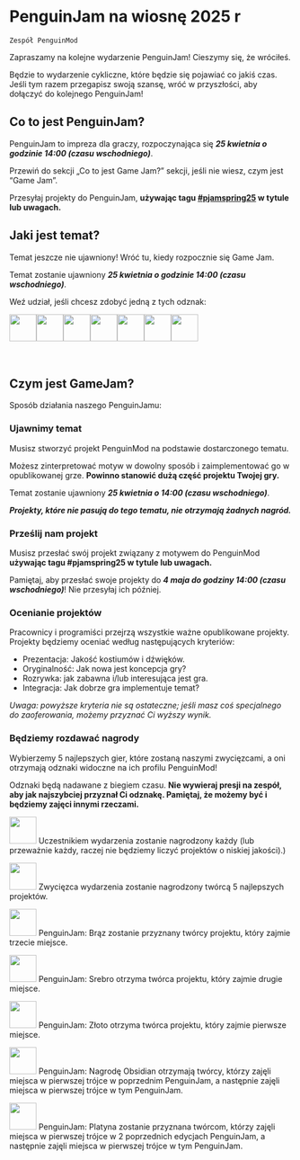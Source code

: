 # PenguinJam na wiosnę 2025 r

<!-- Try not to touch the ```host or ```collab sections, they are direct user links -->
<!-- You should translate ```warning sections though. -->
```host
Zespół PenguinMod
```

Zapraszamy na kolejne wydarzenie PenguinJam! Cieszymy się, że wróciłeś.

Będzie to wydarzenie cykliczne, które będzie się pojawiać co jakiś czas. Jeśli tym razem przegapisz swoją szansę, wróć w przyszłości, aby dołączyć do kolejnego PenguinJam!

## Co to jest PenguinJam?
PenguinJam to impreza dla graczy, rozpoczynająca się ***25 kwietnia o godzinie 14:00 (czasu wschodniego)***.

Przewiń do sekcji „Co to jest Game Jam?” sekcji, jeśli nie wiesz, czym jest “Game Jam”.

Przesyłaj projekty do PenguinJam, **używając tagu [#pjamspring25](/search?q=%pjamspring25) w tytule lub uwagach.**

## Jaki jest temat?
Temat jeszcze nie ujawniony! Wróć tu, kiedy rozpocznie się Game Jam.

Temat zostanie ujawniony ***25 kwietnia o godzinie 14:00 (czasu wschodniego)***.

Weź udział, jeśli chcesz zdobyć jedną z tych odznak:
<div style="display:flex;flex-direction:row">
    <img src="https://penguinmod.com/badges/participant.png" width="48"></img>
    <img src="https://penguinmod.com/badges/eventwinner.png" width="48"></img>
    <img src="https://penguinmod.com/badges/penguinjambronze.png" width="48"></img>
    <img src="https://penguinmod.com/badges/penguinjamsilver.png" width="48"></img>
    <img src="https://penguinmod.com/badges/penguinjamgold.png" width="48"></img>
    <img src="https://penguinmod.com/badges/penguinjamobsidian.png" width="48"></img>
    <img src="https://penguinmod.com/badges/penguinjamplatinum.png" width="48"></img>
</div>
<br></br>

## Czym jest GameJam?
Sposób działania naszego PenguinJamu:

### Ujawnimy temat
Musisz stworzyć projekt PenguinMod na podstawie dostarczonego tematu.

Możesz zinterpretować motyw w dowolny sposób i zaimplementować go w opublikowanej grze. **Powinno stanowić dużą część projektu Twojej gry.**

Temat zostanie ujawniony ***25 kwietnia o 14:00 (czasu wschodniego)***.

***Projekty, które nie pasują do tego tematu, nie otrzymają żadnych nagród.***

### Prześlij nam projekt
Musisz przesłać swój projekt związany z motywem do PenguinMod **używając tagu #pjamspring25 w tytule lub uwagach.**

Pamiętaj, aby przesłać swoje projekty do ***4 maja do godziny 14:00 (czasu wschodniego)***! Nie przesyłaj ich później.

### Ocenianie projektów
Pracownicy i programiści przejrzą wszystkie ważne opublikowane projekty. Projekty będziemy oceniać według następujących kryteriów:
- Prezentacja: Jakość kostiumów i dźwięków.
- Oryginalność: Jak nowa jest koncepcja gry?
- Rozrywka: jak zabawna i/lub interesująca jest gra.
- Integracja: Jak dobrze gra implementuje temat?

*Uwaga: powyższe kryteria nie są ostateczne; jeśli masz coś specjalnego do zaoferowania, możemy przyznać Ci wyższy wynik.*

### Będziemy rozdawać nagrody
Wybierzemy 5 najlepszych gier, które zostaną naszymi zwycięzcami, a oni otrzymają odznaki widoczne na ich profilu PenguinMod!

Odznaki będą nadawane z biegiem czasu. **Nie wywieraj presji na zespół, aby jak najszybciej przyznał Ci odznakę. Pamiętaj, że możemy być i będziemy zajęci innymi rzeczami.**

<img src="https://penguinmod.com/badges/participant.png" width="48"></img>
Uczestnikiem wydarzenia zostanie nagrodzony każdy (lub przeważnie każdy, raczej nie będziemy liczyć projektów o niskiej jakości).)

<img src="https://penguinmod.com/badges/eventwinner.png" width="48"></img>
Zwycięzca wydarzenia zostanie nagrodzony twórcą 5 najlepszych projektów.

<img src="https://penguinmod.com/badges/penguinjambronze.png" width="48"></img>
PenguinJam: Brąz zostanie przyznany twórcy projektu, który zajmie trzecie miejsce.

<img src="https://penguinmod.com/badges/penguinjamsilver.png" width="48"></img>
PenguinJam: Srebro otrzyma twórca projektu, który zajmie drugie miejsce.

<img src="https://penguinmod.com/badges/penguinjamgold.png" width="48"></img>
PenguinJam: Złoto otrzyma twórca projektu, który zajmie pierwsze miejsce.

<img src="https://penguinmod.com/badges/penguinjamobsidian.png" width="48"></img>
PenguinJam: Nagrodę Obsidian otrzymają twórcy, którzy zajęli miejsca w pierwszej trójce w poprzednim PenguinJam, a następnie zajęli miejsca w pierwszej trójce w tym PenguinJam.

<img src="https://penguinmod.com/badges/penguinjamplatinum.png" width="48"></img>
PenguinJam: Platyna zostanie przyznana twórcom, którzy zajęli miejsca w pierwszej trójce w 2 poprzednich edycjach PenguinJam, a następnie zajęli miejsca w pierwszej trójce w tym PenguinJam.
